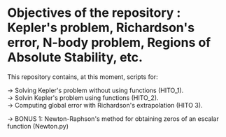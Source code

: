 # Objectives of the repository : Kepler's problem, Richardson's error, N-body problem, Regions of Absolute Stability, etc.  

This repository contains, at this moment, scripts for: 

 -> Solving Kepler's problem without using functions (HITO_1). <br>
 -> Solvin Kepler's problem using functions (HITO_2). <br>
 -> Computing global error with Richardson's extrapolation (HITO 3).

 -> BONUS 1: Newton-Raphson's method for obtaining zeros of an escalar function (Newton.py)

